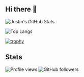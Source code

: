 ## Hi there 👋

<!--
**Justin8584/Justin8584** is a ✨ _special_ ✨ repository because its `README.md` (this file) appears on your GitHub profile.

Here are some ideas to get you started:

- 🔭 I’m currently working on ...
- 🌱 I’m currently learning ...
- 👯 I’m looking to collaborate on ...
- 🤔 I’m looking for help with ...
- 💬 Ask me about ...
- 📫 How to reach me: ...
- 😄 Pronouns: ...
- ⚡ Fun fact: ...
-->

<!-- GitHub Stats -->
![Justin's GitHub Stats](https://github-readme-stats.vercel.app/api?username=Justin8584&show_icons=true&theme=tokyonight)

![Top Langs](https://github-readme-stats.vercel.app/api/top-langs/?username=Justin8584&layout=compact)

[![trophy](https://github-profile-trophy.vercel.app/?username=Justin8584)](https://github.com/ryo-ma/github-profile-trophy)

## Stats

![Profile views](https://komarev.com/ghpvc/?username=Justin8584&color=blue)
![GitHub followers](https://img.shields.io/github/followers/Justin8584?label=follow&style=social)


